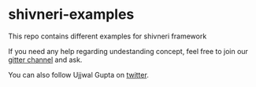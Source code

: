 # shivneri-examples
This repo contains different examples for shivneri framework

If you need any help regarding undestanding concept, feel free to join our [gitter channel](https://gitter.im/shivneri-crystal/) and ask.

You can also follow Ujjwal Gupta on [twitter](https://twitter.com/ujjwal_kr_gupta).

